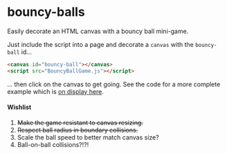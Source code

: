 # bouncy-balls
Easily decorate an HTML canvas with a bouncy ball mini-game.

Just include the script into a page and decorate a `canvas` with the `bouncy-ball` id...

```html
<canvas id="bouncy-ball"></canvas>
<script src="BouncyBallGame.js"></script>
```

... then click on the canvas to get going.  See the code for a more complete example which is [on display here](http://www.joelsleppy.com/portfolio/bouncy-ball-game/ "Bouncy-Balls example").

#### Wishlist
1. ~~Make the game resistant to canvas resizing.~~
2. ~~Respect ball radius in boundary collisions.~~
3. Scale the ball speed to better match canvas size?
4. Ball-on-ball collisions?!?!
